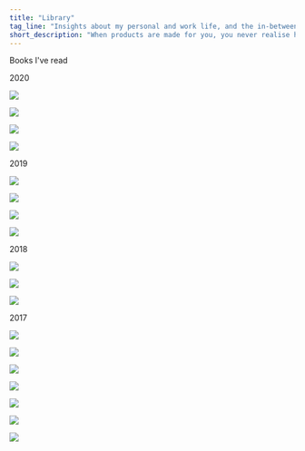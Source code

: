 ```yaml
---
title: "Library"
tag_line: "Insights about my personal and work life, and the in-betweens Library"
short_description: "When products are made for you, you never realise how their design can be exclusionary towards people of color."
---
```


Books I've read

2020

![](/images/books/2020/image-15.png)

![](/images/books/2020/image-16.png)

![](/images/books/2020/image-17.png)

![](/images/books/2020/image-18.png)


2019

![](/images/books/2019/image-11.png)

![](/images/books/2019/image-12.png)

![](/images/books/2019/image-13.png)

![](/images/books/2019/image-14.png)


2018

![](/images/books/2018/image-8.png)

![](/images/books/2018/image-9.png)

![](/images/books/2018/image-10.png)

2017

![](/images/books/2017/image-1.png)

![](/images/books/2017/image-2.png)

![](/images/books/2017/image-3.png)

![](/images/books/2017/image-4.png)

![](/images/books/2017/image-5.png)

![](/images/books/2017/image-6.png)

![](/images/books/2017/image-7.png)




